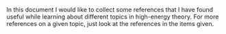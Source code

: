 In this document I would like to collect some references that I have found useful while learning about different topics in high-energy theory. For more references on a given topic, just look at the references in the items given.